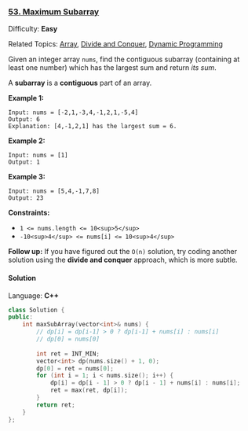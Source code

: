 ### [53\. Maximum Subarray](https://leetcode.com/problems/maximum-subarray/)

Difficulty: **Easy**

Related Topics: [Array](https://leetcode.com/tag/array/), [Divide and Conquer](https://leetcode.com/tag/divide-and-conquer/), [Dynamic Programming](https://leetcode.com/tag/dynamic-programming/)


Given an integer array `nums`, find the contiguous subarray (containing at least one number) which has the largest sum and return _its sum_.

A **subarray** is a **contiguous** part of an array.

**Example 1:**

```
Input: nums = [-2,1,-3,4,-1,2,1,-5,4]
Output: 6
Explanation: [4,-1,2,1] has the largest sum = 6.
```

**Example 2:**

```
Input: nums = [1]
Output: 1
```

**Example 3:**

```
Input: nums = [5,4,-1,7,8]
Output: 23
```

**Constraints:**

*   `1 <= nums.length <= 10<sup>5</sup>`
*   `-10<sup>4</sup> <= nums[i] <= 10<sup>4</sup>`

**Follow up:** If you have figured out the `O(n)` solution, try coding another solution using the **divide and conquer** approach, which is more subtle.


#### Solution

Language: **C++**

```c++
class Solution {
public:
    int maxSubArray(vector<int>& nums) {
        // dp[i] = dp[i-1] > 0 ? dp[i-1] + nums[i] : nums[i]
        // dp[0] = nums[0]
        
        int ret = INT_MIN;
        vector<int> dp(nums.size() + 1, 0);
        dp[0] = ret = nums[0];
        for (int i = 1; i < nums.size(); i++) {
            dp[i] = dp[i - 1] > 0 ? dp[i - 1] + nums[i] : nums[i];
            ret = max(ret, dp[i]);
        }
        return ret;
    }
};
```